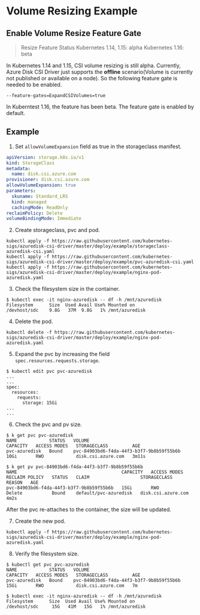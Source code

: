 # Volume Resizing Example

## Enable Volume Resize Feature Gate

> Resize Feature Status
> Kubernetes 1.14, 1.15: alpha
> Kubernetes 1.16:  beta

In Kubernetes 1.14 and 1.15, CSI volume resizing is still alpha. Currently, Azure Disk CSI Driver just supports the **offline** scenario(Volume is currently not published or available on a node). So the following feature gate is needed to be enabled.

```
--feature-gates=ExpandCSIVolumes=true
```

In Kuberntest 1.16, the feature has been beta. The feature gate is enabled by default.

## Example

1. Set `allowVolumeExpansion` field as true in the storageclass manifest.  

```yaml
apiVersion: storage.k8s.io/v1
kind: StorageClass
metadata:
  name: disk.csi.azure.com
provisioner: disk.csi.azure.com
allowVolumeExpansion: true
parameters:
  skuname: Standard_LRS
  kind: managed
  cachingMode: ReadOnly
reclaimPolicy: Delete
volumeBindingMode: Immediate
```

2. Create storageclass, pvc and pod.

```console
kubectl apply -f https://raw.githubusercontent.com/kubernetes-sigs/azuredisk-csi-driver/master/deploy/example/storageclass-azuredisk-csi.yaml
kubectl apply -f https://raw.githubusercontent.com/kubernetes-sigs/azuredisk-csi-driver/master/deploy/example/pvc-azuredisk-csi.yaml
kubectl apply -f https://raw.githubusercontent.com/kubernetes-sigs/azuredisk-csi-driver/master/deploy/example/nginx-pod-azuredisk.yaml
```

3. Check the filesystem size in the container.

```console
$ kubectl exec -it nginx-azuredisk -- df -h /mnt/azuredisk
Filesystem      Size  Used Avail Use% Mounted on
/devhost/sdc    9.8G   37M  9.8G   1% /mnt/azuredisk
```

4. Delete the pod.

```console
kubectl delete -f https://raw.githubusercontent.com/kubernetes-sigs/azuredisk-csi-driver/master/deploy/example/nginx-pod-azuredisk.yaml
```

5. Expand the pvc by increasing the field `spec.resources.requests.storage`.

```console
$ kubectl edit pvc pvc-azuredisk
...
...
spec:
  resources:
    requests:
      storage: 15Gi
...
...
```

6. Check the pvc and pv size.

```console
$ k get pvc pvc-azuredisk
NAME            STATUS   VOLUME                                     CAPACITY   ACCESS MODES   STORAGECLASS         AGE
pvc-azuredisk   Bound    pvc-84903bd6-f4da-44f3-b3f7-9b8b59f55b6b   10Gi       RWO            disk.csi.azure.com   3m11s

$ k get pv pvc-84903bd6-f4da-44f3-b3f7-9b8b59f55b6b
NAME                                       CAPACITY   ACCESS MODES   RECLAIM POLICY   STATUS   CLAIM                   STORAGECLASS         REASON   AGE
pvc-84903bd6-f4da-44f3-b3f7-9b8b59f55b6b   15Gi       RWO            Delete           Bound    default/pvc-azuredisk   disk.csi.azure.com            4m2s
```

After the pvc re-attaches to the container, the size will be updated.

7. Create the new pod.

```console
kubectl apply -f https://raw.githubusercontent.com/kubernetes-sigs/azuredisk-csi-driver/master/deploy/example/nginx-pod-azuredisk.yaml
```

8. Verify the filesystem size.

```console
$ kubectl get pvc pvc-azuredisk
NAME            STATUS   VOLUME                                     CAPACITY   ACCESS MODES   STORAGECLASS         AGE
pvc-azuredisk   Bound    pvc-84903bd6-f4da-44f3-b3f7-9b8b59f55b6b   15Gi       RWO            disk.csi.azure.com   7m

$ kubectl exec -it nginx-azuredisk -- df -h /mnt/azuredisk
Filesystem      Size  Used Avail Use% Mounted on
/devhost/sdc     15G   41M   15G   1% /mnt/azuredisk
```
